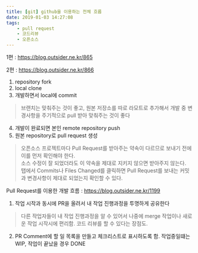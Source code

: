 ```yaml
---
title: [git] github을 이용하는 전체 흐름
date: 2019-01-03 14:27:08
tags:
    - pull request
    - 코드리뷰
    - 오픈소스
---
```


1편 : <https://blog.outsider.ne.kr/865>  

2편 : <https://blog.outsider.ne.kr/866>  

1. repository fork 
2. local clone 
3. 개발하면서 local에 commit  
> 브랜치는 맞춰주는 것이 좋고, 원본 저장소를 따로 라모트로 추가해서 개발 중 변경사항을 주기적으로 pull 받아 맞춰주는 것이 좋다  
4. 개발이 완료되면 본인 remote repository push  
5. 원본 repository로 pull request 생성  
> 오픈소스 프로젝트마다 Pull Request를 받아주는 약속이 다르므로 보내기 전에 이를 먼저 확인해야 한다.  
> 소스 수정이 잘 되었더라도 이 약속을 제대로 지키지 않으면 받아주지 않는다.  
> 탭에서 Commits나 Files Changed를 클릭하면 Pull Request를 보내는 커밋과 변경사항이 제대로 되었는지 확인할 수 있다.  

Pull Request를 이용한 개발 흐름 : <https://blog.outsider.ne.kr/1199>  
1. 작업 시작과 동시에 PR을 올려서 내 작업 진행과정을 투명하게 공유한다
> 다른 작업자들이 내 작업 진행과정을 알 수 있어서 나중에 merge 작업이나 새로운 작업 시작시에 편리함. 코드 리뷰를 할 수 있다는 장점도.  
2. PR Comment에 할 일 목록을 만들고 체크리스트로 표시하도록 함. 작업중일떄는 WIP, 작업이 끝났을 경우 DONE

<!-- more -->